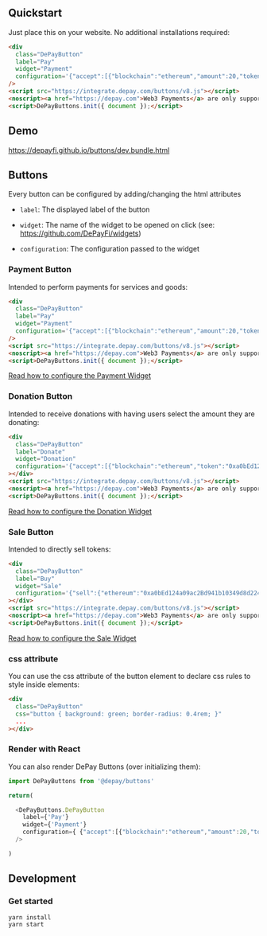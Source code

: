 ## Quickstart

Just place this on your website. No additional installations required:

```html
<div
  class="DePayButton" 
  label="Pay"
  widget="Payment"
  configuration='{"accept":[{"blockchain":"ethereum","amount":20,"token":"0xa0bEd124a09ac2Bd941b10349d8d224fe3c955eb","receiver":"0x4e260bB2b25EC6F3A59B478fCDe5eD5B8D783B02"}]}'
/>
<script src="https://integrate.depay.com/buttons/v8.js"></script>
<noscript><a href="https://depay.com">Web3 Payments</a> are only supported with JavaScript enabled.</noscript>
<script>DePayButtons.init({ document });</script>
```

## Demo

https://depayfi.github.io/buttons/dev.bundle.html

## Buttons

Every button can be configured by adding/changing the html attributes 

- `label`: The displayed label of the button

- `widget`: The name of the widget to be opened on click (see: https://github.com/DePayFi/widgets)

- `configuration`: The configuration passed to the widget

### Payment Button

Intended to perform payments for services and goods:

```html
<div
  class="DePayButton" 
  label="Pay"
  widget="Payment"
  configuration='{"accept":[{"blockchain":"ethereum","amount":20,"token":"0xa0bEd124a09ac2Bd941b10349d8d224fe3c955eb","receiver":"0x4e260bB2b25EC6F3A59B478fCDe5eD5B8D783B02"}]}'
/>
<script src="https://integrate.depay.com/buttons/v8.js"></script>
<noscript><a href="https://depay.com">Web3 Payments</a> are only supported with JavaScript enabled.</noscript>
<script>DePayButtons.init({ document });</script>
```

[Read how to configure the Payment Widget](https://github.com/DePayFi/widgets#depay-payments)

### Donation Button

Intended to receive donations with having users select the amount they are donating:

```html
<div
  class="DePayButton"
  label="Donate"
  widget="Donation"
  configuration='{"accept":[{"blockchain":"ethereum","token":"0xa0bEd124a09ac2Bd941b10349d8d224fe3c955eb","receiver":"0x4e260bB2b25EC6F3A59B478fCDe5eD5B8D783B02"}]}'
></div>
<script src="https://integrate.depay.com/buttons/v8.js"></script>
<noscript><a href="https://depay.com">Web3 Payments</a> are only supported with JavaScript enabled.</noscript>
<script>DePayButtons.init({ document });</script>
```

[Read how to configure the Donation Widget](https://github.com/DePayFi/widgets#depay-donations)

### Sale Button

Intended to directly sell tokens:

```html
<div
  class="DePayButton"
  label="Buy"
  widget="Sale"
  configuration='{"sell":{"ethereum":"0xa0bEd124a09ac2Bd941b10349d8d224fe3c955eb"}}'
></div>
<script src="https://integrate.depay.com/buttons/v8.js"></script>
<noscript><a href="https://depay.com">Web3 Payments</a> are only supported with JavaScript enabled.</noscript>
<script>DePayButtons.init({ document });</script>
```

[Read how to configure the Sale Widget](https://github.com/DePayFi/widgets#depay-sales)


### css attribute

You can use the css attribute of the button element to declare css rules to style inside elements:

```html
<div 
  class="DePayButton" 
  css="button { background: green; border-radius: 0.4rem; }"
  ...
></div>
```

### Render with React

You can also render DePay Buttons (over initializing them):

```javascript
import DePayButtons from '@depay/buttons'

return(

  <DePayButtons.DePayButton
    label={'Pay'}
    widget={'Payment'}
    configuration={ {"accept":[{"blockchain":"ethereum","amount":20,"token":"0xa0bEd124a09ac2Bd941b10349d8d224fe3c955eb","receiver":"0x4e260bB2b25EC6F3A59B478fCDe5eD5B8D783B02"}]} }
  />

)

```

## Development

### Get started

```
yarn install
yarn start
```
